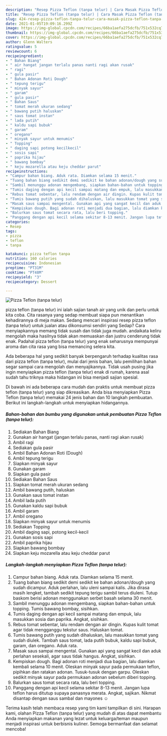 ```yaml
---
description: "Resep Pizza Teflon (tanpa telur) | Cara Masak Pizza Teflon (tanpa telur) Yang Lezat Sekali"
title: "Resep Pizza Teflon (tanpa telur) | Cara Masak Pizza Teflon (tanpa telur) Yang Lezat Sekali"
slug: 424-resep-pizza-teflon-tanpa-telur-cara-masak-pizza-teflon-tanpa-telur-yang-lezat-sekali
date: 2021-01-05T19:09:16.299Z
image: https://img-global.cpcdn.com/recipes/66ba1aefa275dcfb/751x532cq70/pizza-teflon-tanpa-telur-foto-resep-utama.jpg
thumbnail: https://img-global.cpcdn.com/recipes/66ba1aefa275dcfb/751x532cq70/pizza-teflon-tanpa-telur-foto-resep-utama.jpg
cover: https://img-global.cpcdn.com/recipes/66ba1aefa275dcfb/751x532cq70/pizza-teflon-tanpa-telur-foto-resep-utama.jpg
author: Glenn Walters
ratingvalue: 5
reviewcount: 6
recipeingredient:
- " Bahan Biang"
- " air hangat jangan terlalu panas nanti ragi akan rusak"
- " ragi"
- " gula pasir"
- " Bahan Adonan Roti Dough"
- " tepung terigu"
- " minyak sayur"
- " garam"
- " gula pasir"
- " Bahan Saus"
- " tomat merah ukuran sedang"
- " bawang putih haluskan"
- " saus tomat instan"
- " lada putih"
- " kaldu sapi bubuk"
- " garam"
- " oregano"
- " minyak sayur untuk menumis"
- " Topping"
- " daging sapi potong kecilkecil"
- " sosis sapi"
- " paprika hijau"
- " bawang bombay"
- " keju mozarella atau keju cheddar parut"
recipeinstructions:
- "Campur bahan biang. Aduk rata. Diamkan selama 15 menit."
- "Tuang bahan biang sedikit demi sedikit ke bahan adonan/dough yang sudah dicampur. Aduk perlahan, lalu uleni sampai kalis. Jika dirasa masih lengket, tambah sedikit tepung terigu sambil terus diuleni. Tutup baskom berisi adonan menggunakan serbet basah selama 30 menit."
- "Sambil menunggu adonan mengembang, siapkan bahan-bahan untuk topping. Tumis bawang bombay, sisihkan."
- "Tumis daging dengan api kecil sampai matang dan empuk, lalu masukkan sosia dan paprika. Angkat, sisihkan."
- "Rebus tomat sebentar, lalu rendam dengan air dingin. Kupas kulit tomat agar tidak mengganggu tekstur saus. Haluskan tomat."
- "Tumis bawang putih yang sudah dihaluskan, lalu masukkan tomat yang sudah diulek. Tambah saus tomat, lada putih bubuk, kaldu sapi bubuk, garam, dan oregano. Aduk rata."
- "Masak saus sampai mengental. Gunakan api yang sangat kecil dan aduk perlahan sesekali, agar saus tidak hangus. Angkat, sisihkan."
- "Kempiskan dough. Bagi adonan roti menjadi dua bagian, lalu diamkan kembali selama 10 menit. Oleskan minyak sayur pada permukaan teflon, pipihkan dan ratakan adonan. Tusuk-tusuk dengan garpu. Oleskan sedikit minyak sayur pada permukaan adonan sebelum diberi topping."
- "Balurkan saus tomat secara rata, lalu beri topping."
- "Panggang dengan api kecil selama sekitar 8-13 menit. Jangan lupa teflon harus ditutup supaya panasnya merata. Angkat, sajikan. Nikmat disantap dengan saus sambal dan mayones ☺️"
categories:
- Resep
tags:
- pizza
- teflon
- tanpa

katakunci: pizza teflon tanpa 
nutrition: 160 calories
recipecuisine: Indonesian
preptime: "PT31M"
cooktime: "PT48M"
recipeyield: "3"
recipecategory: Dessert

---
```



![Pizza Teflon (tanpa telur)](https://img-global.cpcdn.com/recipes/66ba1aefa275dcfb/751x532cq70/pizza-teflon-tanpa-telur-foto-resep-utama.jpg)


pizza teflon (tanpa telur) ini ialah sajian tanah air yang unik dan perlu untuk kita coba. Cita rasanya yang sedap membuat siapa pun menantikan kehadirannya di meja makan.
Sedang mencari inspirasi resep pizza teflon (tanpa telur) untuk jualan atau dikonsumsi sendiri yang Sedap? Cara menyiapkannya memang tidak susah dan tidak juga mudah. andaikata keliru mengolah maka hasilnya tidak akan memuaskan dan justru cenderung tidak enak. Padahal pizza teflon (tanpa telur) yang enak seharusnya mempunyai aroma dan cita rasa yang bisa memancing selera kita.



Ada beberapa hal yang sedikit banyak berpengaruh terhadap kualitas rasa dari pizza teflon (tanpa telur), mulai dari jenis bahan, lalu pemilihan bahan segar sampai cara mengolah dan menyajikannya. Tidak usah pusing jika ingin menyiapkan pizza teflon (tanpa telur) enak di rumah, karena asal sudah tahu triknya maka hidangan ini bisa menjadi sajian spesial.


Di bawah ini ada beberapa cara mudah dan praktis untuk membuat pizza teflon (tanpa telur) yang siap dikreasikan. Anda bisa menyiapkan Pizza Teflon (tanpa telur) memakai 24 jenis bahan dan 10 langkah pembuatan. Berikut ini langkah-langkah untuk menyiapkan hidangannya.

<!--inarticleads1-->

##### Bahan-bahan dan bumbu yang digunakan untuk pembuatan Pizza Teflon (tanpa telur):

1. Sediakan  Bahan Biang
1. Gunakan  air hangat (jangan terlalu panas, nanti ragi akan rusak)
1. Ambil  ragi
1. Sediakan  gula pasir
1. Ambil  Bahan Adonan Roti (Dough)
1. Ambil  tepung terigu
1. Siapkan  minyak sayur
1. Gunakan  garam
1. Siapkan  gula pasir
1. Sediakan  Bahan Saus
1. Siapkan  tomat merah ukuran sedang
1. Ambil  bawang putih, haluskan
1. Gunakan  saus tomat instan
1. Ambil  lada putih
1. Gunakan  kaldu sapi bubuk
1. Ambil  garam
1. Ambil  oregano
1. Siapkan  minyak sayur untuk menumis
1. Sediakan  Topping
1. Ambil  daging sapi, potong kecil-kecil
1. Gunakan  sosis sapi
1. Ambil  paprika hijau
1. Siapkan  bawang bombay
1. Siapkan  keju mozarella atau keju cheddar parut




<!--inarticleads2-->

##### Langkah-langkah menyiapkan Pizza Teflon (tanpa telur):

1. Campur bahan biang. Aduk rata. Diamkan selama 15 menit.
1. Tuang bahan biang sedikit demi sedikit ke bahan adonan/dough yang sudah dicampur. Aduk perlahan, lalu uleni sampai kalis. Jika dirasa masih lengket, tambah sedikit tepung terigu sambil terus diuleni. Tutup baskom berisi adonan menggunakan serbet basah selama 30 menit.
1. Sambil menunggu adonan mengembang, siapkan bahan-bahan untuk topping. Tumis bawang bombay, sisihkan.
1. Tumis daging dengan api kecil sampai matang dan empuk, lalu masukkan sosia dan paprika. Angkat, sisihkan.
1. Rebus tomat sebentar, lalu rendam dengan air dingin. Kupas kulit tomat agar tidak mengganggu tekstur saus. Haluskan tomat.
1. Tumis bawang putih yang sudah dihaluskan, lalu masukkan tomat yang sudah diulek. Tambah saus tomat, lada putih bubuk, kaldu sapi bubuk, garam, dan oregano. Aduk rata.
1. Masak saus sampai mengental. Gunakan api yang sangat kecil dan aduk perlahan sesekali, agar saus tidak hangus. Angkat, sisihkan.
1. Kempiskan dough. Bagi adonan roti menjadi dua bagian, lalu diamkan kembali selama 10 menit. Oleskan minyak sayur pada permukaan teflon, pipihkan dan ratakan adonan. Tusuk-tusuk dengan garpu. Oleskan sedikit minyak sayur pada permukaan adonan sebelum diberi topping.
1. Balurkan saus tomat secara rata, lalu beri topping.
1. Panggang dengan api kecil selama sekitar 8-13 menit. Jangan lupa teflon harus ditutup supaya panasnya merata. Angkat, sajikan. Nikmat disantap dengan saus sambal dan mayones ☺️




Terima kasih telah membaca resep yang tim kami tampilkan di sini. Harapan kami, olahan Pizza Teflon (tanpa telur) yang mudah di atas dapat membantu Anda menyiapkan makanan yang lezat untuk keluarga/teman maupun menjadi inspirasi untuk berbisnis kuliner. Semoga bermanfaat dan selamat mencoba!
